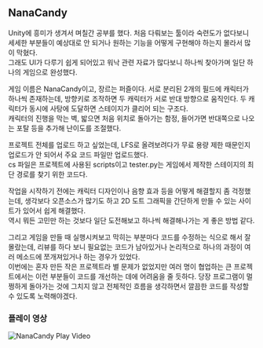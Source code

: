 ## NanaCandy
Unity에 흥미가 생겨서 며칠간 공부를 했다. 처음 다뤄보는 툴이라 숙련도가 없다보니 세세한 부분들이 예상대로 안 되거나 원하는 기능을 어떻게 구현해야 하는지 몰라서 많이 막혔다.  
그래도 UI가 다루기 쉽게 되어있고 워낙 관련 자료가 많다보니 하나씩 찾아가며 일단 하나의 게임으로 완성했다.  

게임 이름은 NanaCandy이고, 장르는 퍼즐이다. 서로 분리된 2개의 필드에 캐릭터가 하나씩 존재하는데, 방향키로 조작하면 두 캐릭터가 서로 반대 방향으로 움직인다. 두 캐릭터가 동시에 사탕에 도달하면 스테이지가 클리어 되는 구조다.  
캐릭터의 진행을 막는 벽, 밟으면 처음 위치로 돌아가는 함정, 들어가면 반대쪽으로 나오는 포탈 등을 추가해 난이도를 조절했다.  

프로젝트 전체를 업로드 하고 싶었는데, LFS로 올려보려다가 무료 용량 제한 때문인지 업로드가 안 되어서 주요 코드 파일만 업로드했다.  
cs 파일은 프로젝트에 사용된 scripts이고 tester.py는 게임에서 제작한 스테이지의 최단 경로를 찾기 위한 코드다.  

작업을 시작하기 전에는 캐릭터 디자인이나 음향 효과 등을 어떻게 해결할지 좀 걱정했는데, 생각보다 오픈소스가 많기도 하고 2D 도트 그래픽을 간단하게 만들 수 있는 사이트가 있어서 쉽게 해결했다.  
역시 뭐든 고민만 하는 것보다 일단 도전해보고 하나씩 해결해나가는 게 좋은 방법 같다.  

그리고 게임을 만들 때 실행시켜보고 막히는 부분마다 코드를 수정하는 식으로 해서 잘 몰랐는데, 리뷰를 하다 보니 필요없는 코드가 남아있거나 논리적으로 하나의 과정이 여러 메소드에 쪼개져있거나 하는 경우가 있었다.  
이번에는 혼자 만든 작은 프로젝트라 별 문제가 없었지만 여러 명이 협업하는 큰 프로젝트에서는 이런 부분들이 코드를 개선하는 데에 어려움을 줄 듯하다. 당장 프로그램이 멀쩡하게 돌아가는 것에 그치지 않고 전체적인 흐름을 생각하면서 깔끔한 코드를 작성할 수 있도록 노력해야겠다.  


### 플레이 영상
![NanaCandy Play Video](https://user-images.githubusercontent.com/62535139/229797324-123667ea-7151-425b-b55a-e211ff3b0865.gif)
